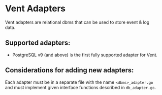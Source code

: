 # Vent Adapters

Vent adapters are relational dbms that can be used to store event & log data.

## Supported adapters:

+ PostgreSQL v9 (and above) is the first fully supported adapter for Vent.

## Considerations for adding new adapters:

Each adapter must be in a separate file with the name `<dbms>_adapter.go` and must implement given interface functions described in `db_adapter.go`.
